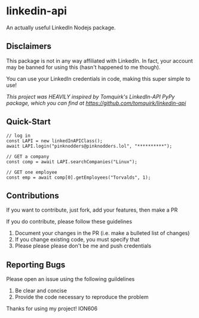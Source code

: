 # linkedin-api
An actually useful LinkedIn Nodejs package.

## Disclaimers
This package is not in any way affiliated with LinkedIn. In fact, your account may be banned for using this (hasn't happened to me though).

You can use your LinkedIn credentials in code, making this super simple to use!

*This project was HEAVILY inspired by Tomquirk's LinkedIn-API PyPy package, which you can find at https://github.com/tomquirk/linkedin-api*

## Quick-Start
```JS
// log in
const LAPI = new linkedInAPIClass();
await LAPI.login("pinknodders@pinknodders.lol", "**********");

// GET a company
const comp = await LAPI.searchCompanies("Linux");

// GET one employee
const emp = await comp[0].getEmployees("Torvalds", 1);
```

## Contributions
If you want to contribute, just fork, add your features, then make a PR

If you do contribute, please follow these guidelines
1. Document your changes in the PR (i.e. make a bulleted list of changes)
2. If you change existing code, you must specify that
3. Please please please don't be me and push credentials

## Reporting Bugs
Please open an issue using the following guildelines
1. Be clear and concise
2. Provide the code necessary to reproduce the problem

Thanks for using my project!
ION606
